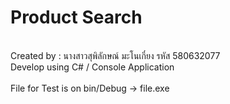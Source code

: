 # Product Search<br>
<br>
Created by :  นางสาวสุพิลักษณ์ มะโนเกี๋ยง  รหัส 580632077 <br>
Develop using C# / Console Application <br>
<br>
File for Test is on bin/Debug -> file.exe<br>

